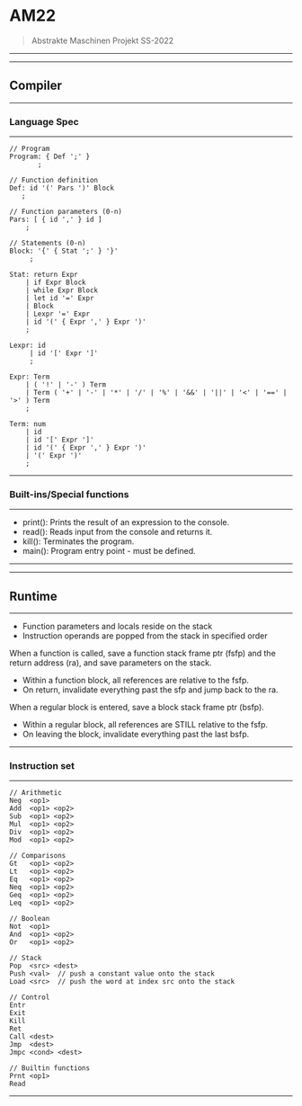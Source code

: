 # AM22

> Abstrakte Maschinen Projekt SS-2022

-----------
-----------
## Compiler
-----------

### Language Spec
-----------------

    // Program
    Program: { Def ';' }
           ;

    // Function definition
    Def: id '(' Pars ')' Block
       ;

    // Function parameters (0-n)
    Pars: [ { id ',' } id ]
        ;

    // Statements (0-n)
    Block: '{' { Stat ';' } '}'
         ;

    Stat: return Expr
        | if Expr Block
        | while Expr Block
        | let id '=' Expr
        | Block
        | Lexpr '=' Expr
        | id '(' { Expr ',' } Expr ')'
        ;

    Lexpr: id
         | id '[' Expr ']'
         ;

    Expr: Term
        | ( '!' | '-' ) Term
        | Term ( '+' | '-' | '*' | '/' | '%' | '&&' | '||' | '<' | '==' | '>' ) Term
        ;
    
    Term: num
        | id
        | id '[' Expr ']' 
        | id '(' { Expr ',' } Expr ')'
        | '(' Expr ')'
        ;

---------------------------
### Built-ins/Special functions
---------------------------

- print(): Prints the result of an expression to the console.
- read(): Reads input from the console and returns it.
- kill(): Terminates the program.
- main(): Program entry point - must be defined.

----------
----------
## Runtime
----------

- Function parameters and locals reside on the stack
- Instruction operands are popped from the stack in specified order

When a function is called, save a function stack frame ptr (fsfp) and the return address (ra), and save parameters on the stack.
- Within a function block, all references are relative to the fsfp.
- On return, invalidate everything past the sfp and jump back to the ra.

When a regular block is entered, save a block stack frame ptr (bsfp).
- Within a regular block, all references are STILL relative to the fsfp.
- On leaving the block, invalidate everything past the last bsfp.

-------------------
### Instruction set
-------------------

    // Arithmetic
    Neg  <op1>
    Add  <op1> <op2>
    Sub  <op1> <op2>
    Mul  <op1> <op2>
    Div  <op1> <op2>
    Mod  <op1> <op2>

    // Comparisons
    Gt   <op1> <op2>
    Lt   <op1> <op2>
    Eq   <op1> <op2>
    Neq  <op1> <op2>
    Geq  <op1> <op2>
    Leq  <op1> <op2>

    // Boolean
    Not  <op1>
    And  <op1> <op2>
    Or   <op1> <op2>

    // Stack
    Pop  <src> <dest>
    Push <val>  // push a constant value onto the stack
    Load <src>  // push the word at index src onto the stack

    // Control
    Entr
    Exit
    Kill
    Ret
    Call <dest>
    Jmp  <dest>
    Jmpc <cond> <dest>

    // Builtin functions
    Prnt <op1>
    Read

-------------------
